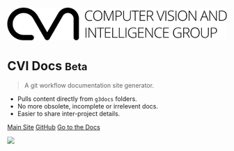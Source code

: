 <!-- _coverpage.md -->

![logo](_media/icon_black.svg)

# CVI Docs <small>Beta</small>

> A git workflow documentation site generator.

* Pulls content directly from `g3docs` folders.
* No more obsolete, incomplete or irrelevent docs.
* Easier to share inter-project details.

[Main Site](https://iitmcvg.github.io/)
[GitHub](https://github.com/iitmcvg/)
[Go to the Docs](README.md)

<!-- background image -->
![](https://cdn.wccftech.com/wp-content/uploads/2017/11/DSC_0720-Custom-1-2060x1373.jpg)
